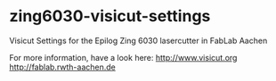 # zing6030-visicut-settings
Visicut Settings for the Epilog Zing 6030 lasercutter in FabLab Aachen

For more information, have a look here:
http://www.visicut.org
http://fablab.rwth-aachen.de